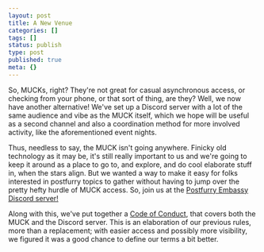 ```yaml
---
layout: post
title: A New Venue
categories: []
tags: []
status: publish
type: post
published: true
meta: {}
---
```


So, MUCKs, right? They're not great for casual asynchronous access, or checking from your phone, or that sort of thing, are they? Well, we now have another alternative! We've set up a Discord server with a lot of the same audience and vibe as the MUCK itself, which we hope will be useful as a second channel and also a coordination method for more involved activity, like the aforementioned event nights.

Thus, needless to say, the MUCK isn't going anywhere. Finicky old technology as it may be, it's still really important to us and we're going to keep it around as a place to go to, and explore, and do cool elaborate stuff in, when the stars align. But we wanted a way to make it easy for folks interested in postfurry topics to gather without having to jump over the pretty hefty hurdle of MUCK access. So, join us at the
[Postfurry Embassy Discord server!](http://discord.postfurry.net/)

Along with this, we've put together a [Code of Conduct](/conduct), that covers both the MUCK and the Discord server. This is an elaboration of our previous rules, more than a replacement; with easier access and possibly more visibility, we figured it was a good chance to define our terms a bit better. 
